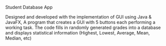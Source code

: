Student Database App

Designed and developed with the implementation of GUI using Java & JavaFX, A program that creates a GUI with 5 buttons each performing a working task.
The code fills in randomly generated grades into a database and displays statistical information (Highest, Lowest, Average, Mean, Median, etc)
